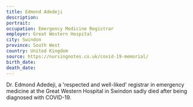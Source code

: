 ```yaml
---
title: Edmond Adedeji
description: 
portrait: 
occupation: Emergency Medicine Registrar
employer: Great Western Hospital
city: Swindon
province: South West
country: United Kingdom
source: https://nursingnotes.co.uk/covid-19-memorial/
birth_date: 
death_date: 
---
```


Dr. Edmond Adedeji, a 'respected and well-liked' registrar in emergency medicine at the Great Western Hospital in Swindon sadly died after being diagnosed with COVID-19.